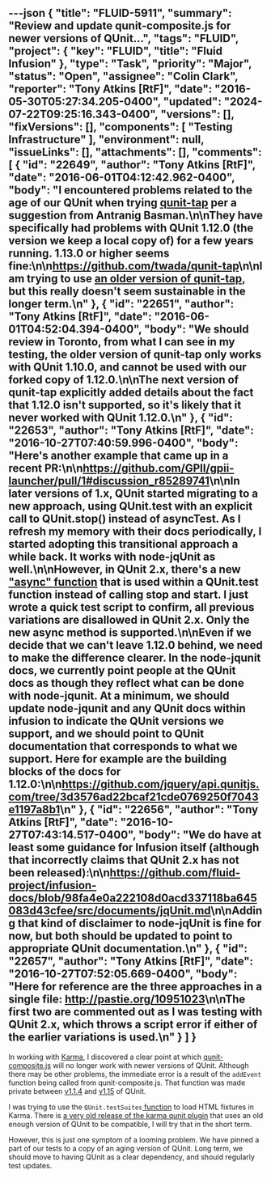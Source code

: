 ---json
{
  "title": "FLUID-5911",
  "summary": "Review and update qunit-composite.js for newer versions of QUnit...",
  "tags": "FLUID",
  "project": {
    "key": "FLUID",
    "title": "Fluid Infusion"
  },
  "type": "Task",
  "priority": "Major",
  "status": "Open",
  "assignee": "Colin Clark",
  "reporter": "Tony Atkins [RtF]",
  "date": "2016-05-30T05:27:34.205-0400",
  "updated": "2024-07-22T09:25:16.343-0400",
  "versions": [],
  "fixVersions": [],
  "components": [
    "Testing Infrastructure"
  ],
  "environment": null,
  "issueLinks": [],
  "attachments": [],
  "comments": [
    {
      "id": "22649",
      "author": "Tony Atkins [RtF]",
      "date": "2016-06-01T04:12:42.962-0400",
      "body": "I encountered problems related to the age of our QUnit when trying [qunit-tap](https://github.com/twada/qunit-tap) per a suggestion from  Antranig Basman.\n\nThey have specifically had problems with QUnit 1.12.0 (the version we keep a local copy of) for a few years running.  1.13.0 or higher seems fine:\n\n<https://github.com/twada/qunit-tap>\n\nI am trying to use [an older version of qunit-tap](https://github.com/twada/qunit-tap/tree/1.3.0), but this really doesn't seem sustainable in the longer term.\n"
    },
    {
      "id": "22651",
      "author": "Tony Atkins [RtF]",
      "date": "2016-06-01T04:52:04.394-0400",
      "body": "We should review in Toronto, from what I can see in my testing, the older version of qunit-tap only works with QUnit 1.10.0, and cannot be used with our forked copy of 1.12.0.\n\nThe next version of qunit-tap explicitly added details about the fact that 1.12.0 isn't supported, so it's likely that it never worked with QUnit 1.12.0.\n"
    },
    {
      "id": "22653",
      "author": "Tony Atkins [RtF]",
      "date": "2016-10-27T07:40:59.996-0400",
      "body": "Here's another example that came up in a recent PR:\n\n<https://github.com/GPII/gpii-launcher/pull/1#discussion_r85289741>\n\nIn later versions of 1.x, QUnit started migrating to a new approach, using QUnit.test with an explicit call to QUnit.stop() instead of asyncTest.  As I refresh my memory with their docs periodically, I started adopting this transitional approach a while back.  It works with node-jqUnit as well.\n\nHowever, in QUnit 2.x, there's a new [\"async\" function](https://api.qunitjs.com/async/) that is used within a QUnit.test function instead of calling stop and start.   I just wrote a quick test script to confirm, all previous variations are disallowed in QUnit 2.x.  Only the new async method is supported.\n\nEven if we decide that we can't leave 1.12.0 behind, we need to make the difference clearer.  In the node-jqunit docs, we currently point people at the QUnit docs as though they reflect what can be done with node-jqunit.  At a minimum, we should update node-jqunit and any QUnit docs within infusion to indicate the QUnit versions we support, and we should point to QUnit documentation that corresponds to what we support.  Here for example are the building blocks of the docs for 1.12.0:\n\n<https://github.com/jquery/api.qunitjs.com/tree/3d3576ad22bcaf21cde0769250f7043e1197a8b1>\n"
    },
    {
      "id": "22656",
      "author": "Tony Atkins [RtF]",
      "date": "2016-10-27T07:43:14.517-0400",
      "body": "We do have at least some guidance for Infusion itself (although that incorrectly claims that QUnit 2.x has not been released):\n\n<https://github.com/fluid-project/infusion-docs/blob/98fa4e0a222108d0acd337118ba645083d43cfee/src/documents/jqUnit.md>\n\nAdding that kind of disclaimer to node-jqUnit is fine for now, but both should be updated to point to appropriate QUnit documentation.\n"
    },
    {
      "id": "22657",
      "author": "Tony Atkins [RtF]",
      "date": "2016-10-27T07:52:05.669-0400",
      "body": "Here for reference are the three approaches in a single file:  <http://pastie.org/10951023>\n\nThe first two are commented out as I was testing with QUnit 2.x, which throws a script error if either of the earlier variations is used.\n"
    }
  ]
}
---
In working with [Karma](http://karma-runner.github.io/), I discovered a clear point at which [qunit-composite.js](https://github.com/fluid-project/infusion/blob/master/tests/lib/qunit/addons/composite/qunit-composite.js) will no longer work with newer versions of QUnit.  Although there may be other problems, the immediate error is a result of the `addEvent` function being called from qunit-composite.js. That function was made private between [v1.1.4](https://github.com/jquery/qunit/blob/1.14.0/qunit/qunit.js) and [v1.15](https://github.com/jquery/qunit/blob/1.15.0/qunit/qunit.js) of QUnit.

I was trying to use the `QUnit.testSuites`[ function](https://github.com/fluid-project/infusion/blob/master/tests/lib/qunit/addons/composite/qunit-composite.js#L112) to load HTML fixtures in Karma.  There is [a very old release of the karma qunit plugin](https://github.com/karma-runner/karma-qunit/blob/v0.1.4/package.json) that uses an old enough version of QUnit to be compatible, I will try that in the short term.

However, this is just one symptom of a looming problem.  We have pinned a part of our tests to a copy of an aging version of QUnit.  Long term, we should move to having QUnit as a clear dependency, and should regularly test updates.

        